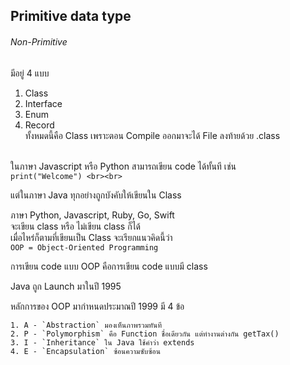## Primitive data type



###### Non-Primitive <br>
มีอยู่ 4 แบบ <br>
1. Class <br>
2. Interface <br>
3. Enum <br>
4. Record <br>
ทั้งหมดนี้คือ Class เพราะตอน Compile ออกมาจะได้ File ลงท้ายด้วย .class <br><br>

ในภาษา Javascript หรือ Python สามารถเขียน code ได้ทั้นที เช่น<br>
`` print("Welcome") <br><br> ``

แต่ในภาษา Java ทุกอย่างถูกบังคับให้เขียนใน Class <br>

ภาษา Python, Javascript, Ruby, Go, Swift<br>
จะเขียน class หรือ ไม่เขียน class ก็ได้<br>
เมื่อไหร่ก็ตามที่เขียนเป็น Class จะเรียกแนวคิดนี้ว่า <br>
`` OOP = Object-Oriented Programming `` <br>

การเขียน code แบบ OOP คือการเขียน code แบบมี class

Java ถูก Launch มาในปี 1995

หลักการของ OOP มากำหนดประมาณปี 1999 มี 4 ข้อ
```
1. A - `Abstraction` มองเห็นภาพรวมทันที
2. P - `Polymorphism` คือ Function ชื่อเดียวกัน แต่ทำงานต่างกัน getTax()
3. I - `Inheritance` ใน Java ใช้คำว่า extends
4. E - `Encapsulation` ซ้อนความซับซ้อน
```


